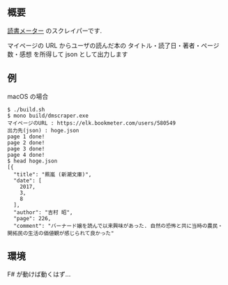 ## 概要

[読書メーター](https://elk.bookmeter.com/) のスクレイパーです. 

マイページの URL からユーザの読んだ本の タイトル・読了日・著者・ページ数・感想 を所得して json として出力します

## 例

macOS の場合

```
$ ./build.sh
$ mono build/dmscraper.exe
マイページのURL : https://elk.bookmeter.com/users/580549
出力先(json) : hoge.json
page 1 done!
page 2 done!
page 3 done!
page 4 done!
$ head hoge.json
[{
  "title": "羆嵐 (新潮文庫)",
  "date": [
    2017,
    3,
    8
  ],
  "author": "吉村 昭",
  "page": 226,
  "comment": "バーナード嬢を読んで以来興味があった. 自然の恐怖と共に当時の農民・開拓民の生活の価値観が感じられて良かった"
```

## 環境

F# が動けば動くはず...
